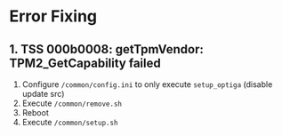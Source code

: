 # Error Fixing

## 1. TSS 000b0008: getTpmVendor: TPM2_GetCapability failed

1. Configure ```/common/config.ini``` to only execute ```setup_optiga``` (disable update src)
2. Execute ```/common/remove.sh```
3. Reboot
4. Execute ```/common/setup.sh```
